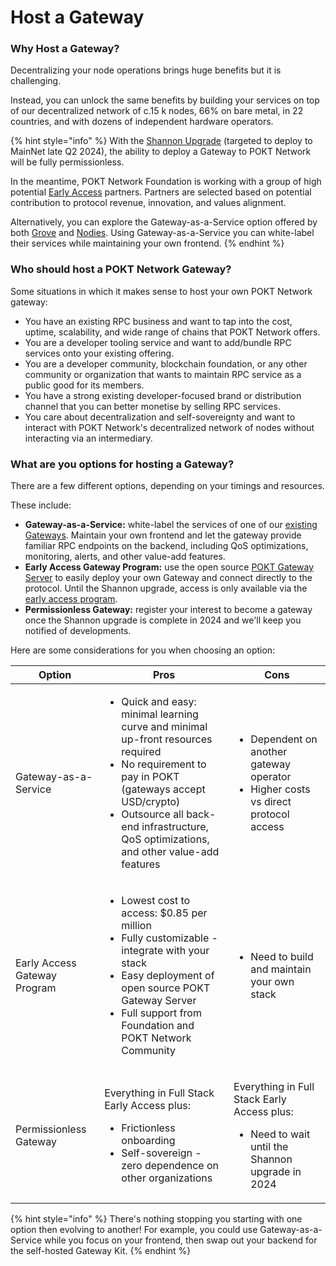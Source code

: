 # Host a Gateway

### Why Host a Gateway?

Decentralizing your node operations brings huge benefits but it is challenging.

Instead, you can unlock the same benefits by building your services on top of our decentralized network of c.15 k nodes, 66% on bare metal, in 22 countries, and with dozens of independent hardware operators.

{% hint style="info" %}
With the [Shannon Upgrade](../../shannon/) (targeted to deploy to MainNet late Q2 2024), the ability to deploy a Gateway to POKT Network will be fully permissionless.&#x20;

In the meantime, POKT Network Foundation is working with a group of high potential [Early Access](early-access.md) partners. Partners are selected based on potential contribution to protocol revenue, innovation, and values alignment.

Alternatively, you can explore the Gateway-as-a-Service option offered by both [Grove](../find-a-gateway/grove.md) and [Nodies](../find-a-gateway/nodies.md). Using Gateway-as-a-Service you can white-label their services while maintaining your own frontend.&#x20;
{% endhint %}

### Who should host a POKT Network Gateway?

Some situations in which it makes sense to host your own POKT Network gateway:

* You have an existing RPC business and want to tap into the cost, uptime, scalability, and wide range of chains that POKT Network offers.
* You are a developer tooling service and want to add/bundle RPC services onto your existing offering.
* You are a developer community, blockchain foundation, or any other community or organization that wants to maintain RPC service as a public good for its members.
* You have a strong existing developer-focused brand or distribution channel that you can better monetise by selling RPC services.
* You care about decentralization and self-sovereignty and want to interact with POKT Network's decentralized network of nodes without interacting via an intermediary.

### What are you options for hosting a Gateway?

There are a few different options, depending on your timings and resources.

These include:

* **Gateway-as-a-Service:** white-label the services of one of our [existing Gateways](../find-a-gateway/). Maintain your own frontend and let the gateway provide familiar RPC endpoints on the backend, including QoS optimizations, monitoring, alerts, and other value-add features.&#x20;
* **Early Access Gateway Program:** use the open source [POKT Gateway Server](gateway-kit.md)  to easily deploy your own Gateway and connect directly to the protocol. Until the Shannon upgrade, access is only available via the [early access program](early-access.md).
* **Permissionless Gateway:** register your interest to become a gateway once the Shannon upgrade is complete in 2024 and we'll keep you notified of developments.

Here are some considerations for you when choosing an option:

| Option                       | Pros                                                                                                                                                                                                                                                                | Cons                                                                                                               |
| ---------------------------- | ------------------------------------------------------------------------------------------------------------------------------------------------------------------------------------------------------------------------------------------------------------------- | ------------------------------------------------------------------------------------------------------------------ |
| Gateway-as-a-Service         | <ul><li>Quick and easy: minimal learning curve and minimal up-front resources required</li><li>No requirement to pay in POKT (gateways accept USD/crypto)</li><li>Outsource all back-end infrastructure,  QoS optimizations, and other value-add features</li></ul> | <ul><li>Dependent on another gateway operator</li><li>Higher costs vs direct protocol access</li></ul>             |
| Early Access Gateway Program | <ul><li>Lowest cost to access: $0.85 per million</li><li>Fully customizable - integrate with your stack</li><li>Easy deployment of  open source POKT Gateway Server</li><li>Full support from Foundation and POKT Network Community</li></ul>                       | <ul><li>Need to build and maintain your own stack</li></ul>                                                        |
| Permissionless Gateway       | <p>Everything in Full Stack Early Access plus:</p><ul><li>Frictionless onboarding</li><li>Self-sovereign - zero dependence on other organizations</li></ul>                                                                                                         | <p>Everything in Full Stack Early Access plus:</p><ul><li>Need to wait until the Shannon upgrade in 2024</li></ul> |

{% hint style="info" %}
There's nothing stopping you starting with one option then evolving to another! For example, you could use Gateway-as-a-Service while you focus on your frontend, then swap out your backend for the self-hosted Gateway Kit.
{% endhint %}
